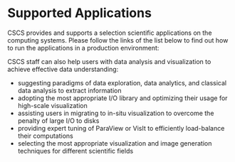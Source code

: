 # Supported Applications

CSCS provides and supports a selection scientific applications on the computing systems. 
Please follow the links of the list below to find out how to run the applications in a production environment:

CSCS staff can also help users with data analysis and visualization to achieve effective data understanding:
* suggesting paradigms of data exploration, data analytics, and classical data analysis to extract information
* adopting the most appropriate I/O library and optimizing their usage for high-scale visualization
* assisting users in migrating to in-situ visualization to overcome the penalty of large I/O to disks
* providing expert tuning of ParaView or VisIt to efficiently load-balance their computations
* selecting the most appropriate visualization and image generation techniques for different scientific fields
